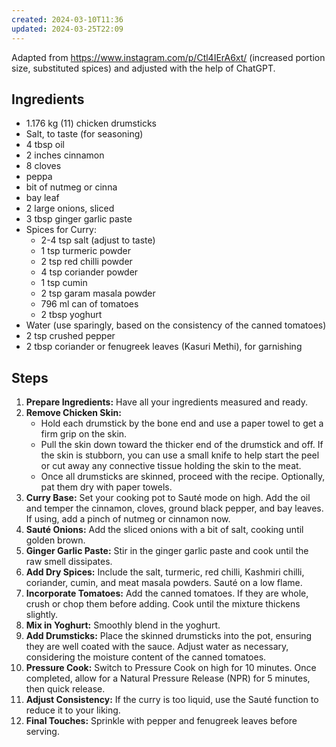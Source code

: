 ```yaml
---
created: 2024-03-10T11:36
updated: 2024-03-25T22:09
---
```

Adapted from https://www.instagram.com/p/Ctl4IErA6xt/ (increased portion size, substituted spices) and adjusted with the help of ChatGPT.

## Ingredients

- 1.176 kg (11) chicken drumsticks
- Salt, to taste (for seasoning)
- 4 tbsp oil
- 2 inches cinnamon
- 8 cloves
- peppa
- bit of nutmeg or cinna
- bay leaf
- 2 large onions, sliced
- 3 tbsp ginger garlic paste
- Spices for Curry:
	- 2-4 tsp salt (adjust to taste)
	- 1 tsp turmeric powder
	- 2 tsp red chilli powder
	- 4 tsp coriander powder
	- 1 tsp cumin
	- 2 tsp garam masala powder
	- 796 ml can of tomatoes
	- 2 tbsp yoghurt
- Water (use sparingly, based on the consistency of the canned tomatoes)
- 2 tsp crushed pepper
- 2 tbsp coriander or fenugreek leaves (Kasuri Methi), for garnishing

## Steps

1. **Prepare Ingredients:** Have all your ingredients measured and ready.
2. **Remove Chicken Skin:**
    - Hold each drumstick by the bone end and use a paper towel to get a firm grip on the skin.
    - Pull the skin down toward the thicker end of the drumstick and off. If the skin is stubborn, you can use a small knife to help start the peel or cut away any connective tissue holding the skin to the meat.
    - Once all drumsticks are skinned, proceed with the recipe. Optionally, pat them dry with paper towels.
3. **Curry Base:** Set your cooking pot to Sauté mode on high. Add the oil and temper the cinnamon, cloves, ground black pepper, and bay leaves. If using, add a pinch of nutmeg or cinnamon now.
4. **Sauté Onions:** Add the sliced onions with a bit of salt, cooking until golden brown.
5. **Ginger Garlic Paste:** Stir in the ginger garlic paste and cook until the raw smell dissipates.
6. **Add Dry Spices:** Include the salt, turmeric, red chilli, Kashmiri chilli, coriander, cumin, and meat masala powders. Sauté on a low flame.
7. **Incorporate Tomatoes:** Add the canned tomatoes. If they are whole, crush or chop them before adding. Cook until the mixture thickens slightly.
8. **Mix in Yoghurt:** Smoothly blend in the yoghurt.
9. **Add Drumsticks:** Place the skinned drumsticks into the pot, ensuring they are well coated with the sauce. Adjust water as necessary, considering the moisture content of the canned tomatoes.
10. **Pressure Cook:** Switch to Pressure Cook on high for 10 minutes. Once completed, allow for a Natural Pressure Release (NPR) for 5 minutes, then quick release.
11. **Adjust Consistency:** If the curry is too liquid, use the Sauté function to reduce it to your liking.
12. **Final Touches:** Sprinkle with pepper and fenugreek leaves before serving.